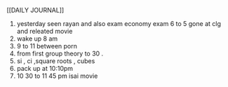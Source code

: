 [[DAILY JOURNAL]] 
1. yesterday seen rayan and also exam economy exam 6 to 5 gone at clg and releated movie
2. wake up 8 am 
3. 9 to 11 between porn 
4. from first group theory to 30 .
5. si , ci ,square roots , cubes
6. pack up at 10:10pm
7. 10 30 to 11 45 pm isai movie 
